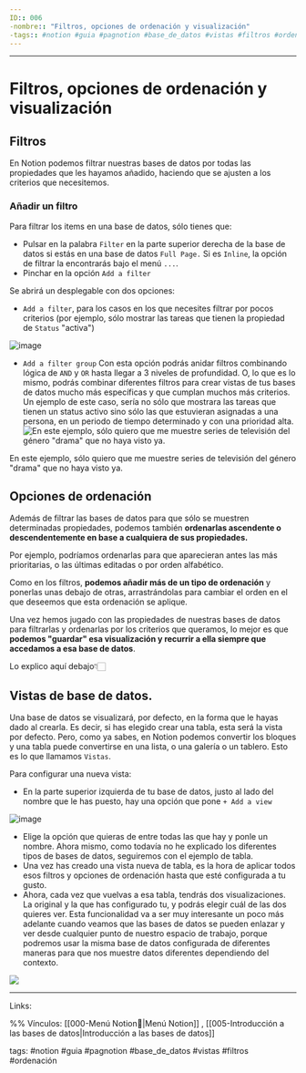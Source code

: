 ```yaml
---
ID:: 006
-nombre:: "Filtros, opciones de ordenación y visualización"
-tags:: #notion #guia #pagnotion #base_de_datos #vistas #filtros #ordenación
---
```

___
# Filtros, opciones de ordenación y visualización
## Filtros

En Notion podemos filtrar nuestras bases de datos por todas las propiedades que les hayamos añadido, haciendo que se ajusten a los criterios que necesitemos.

### Añadir un filtro

Para filtrar los items en una base de datos, sólo tienes que:

- Pulsar en la palabra `Filter` en la parte superior derecha de la base de datos si estás en una base de datos `Full Page.` Si es `Inline`, la opción de filtrar la encontrarás bajo el menú `...`.
- Pinchar en la opción `Add a filter`

Se abrirá un desplegable con dos opciones:

- `Add a filter`, para los casos en los que necesites filtrar por pocos criterios (por ejemplo, sólo mostrar las tareas que tienen la propiedad de `Status` "activa")

![image](https://images.spr.so/cdn-cgi/imagedelivery/j42No7y-dcokJuNgXeA0ig/438609e4-8b6c-45f9-b3d1-39d7bb940083/filtro-simple/w=1920,quality=80)

- `Add a filter group` Con esta opción podrás anidar filtros combinando lógica de `AND` y `OR` hasta llegar a 3 niveles de profundidad. O, lo que es lo mismo, podrás combinar diferentes filtros para crear vistas de tus bases de datos mucho más específicas y que cumplan muchos más criterios. Un ejemplo de este caso, sería no sólo que mostrara las tareas que tienen un status activo sino sólo las que estuvieran asignadas a una persona, en un periodo de tiempo determinado y con una prioridad alta.
![En este ejemplo, sólo quiero que me muestre series de televisión del género "drama" que no haya visto ya.](https://images.spr.so/cdn-cgi/imagedelivery/j42No7y-dcokJuNgXeA0ig/0b21434a-cd08-4455-9da3-c682a347c945/filtro-grupo/w=1920,quality=80)

En este ejemplo, sólo quiero que me muestre series de televisión del género "drama" que no haya visto ya.

## Opciones de ordenación

Además de filtrar las bases de datos para que sólo se muestren determinadas propiedades, podemos también **ordenarlas ascendente o descendentemente en base a cualquiera de sus propiedades.**

Por ejemplo, podríamos ordenarlas para que aparecieran antes las más prioritarias, o las últimas editadas o por orden alfabético.

Como en los filtros, **podemos añadir más de un tipo de ordenación** y ponerlas unas debajo de otras, arrastrándolas para cambiar el orden en el que deseemos que esta ordenación se aplique.

Una vez hemos jugado con las propiedades de nuestras bases de datos para filtrarlas y ordenarlas por los criterios que queramos, lo mejor es que **podemos "guardar" esa visualización y recurrir a ella siempre que accedamos a esa base de datos**.

Lo explico aquí debajo👇🏻

## Vistas de base de datos.

Una base de datos se visualizará, por defecto, en la forma que le hayas dado al crearla. Es decir, si has elegido crear una tabla, esta será la vista por defecto. Pero, como ya sabes, en Notion podemos convertir los bloques y una tabla puede convertirse en una lista, o una galería o un tablero. Esto es lo que llamamos `Vistas`.

Para configurar una nueva vista:

- En la parte superior izquierda de tu base de datos, justo al lado del nombre que le has puesto, hay una opción que pone `+ Add a view`

![image](https://images.spr.so/cdn-cgi/imagedelivery/j42No7y-dcokJuNgXeA0ig/eb1da259-24ac-485b-96f6-19dcbca3af2d/add-view/w=1920,quality=80)

- Elige la opción que quieras de entre todas las que hay y ponle un nombre. Ahora mismo, como todavía no he explicado los diferentes tipos de bases de datos, seguiremos con el ejemplo de tabla.
- Una vez has creado una vista nueva de tabla, es la hora de aplicar todos esos filtros y opciones de ordenación hasta que esté configurada a tu gusto.
- Ahora, cada vez que vuelvas a esa tabla, tendrás dos visualizaciones. La original y la que has configurado tu, y podrás elegir cuál de las dos quieres ver. Esta funcionalidad va a ser muy interesante un poco más adelante cuando veamos que las bases de datos se pueden enlazar y ver desde cualquier punto de nuestro espacio de trabajo, porque podremos usar la misma base de datos configurada de diferentes maneras para que nos muestre datos diferentes dependiendo del contexto.


![](https://www.youtube.com/watch?v=NtDPmBjCxR8)


___

Links:

%%
Vínculos:
[[000-Menú Notion📃|Menú Notion]] , [[005-Introducción a las bases de datos|Introducción a las bases de datos]]

tags:
#notion #guia #pagnotion #base_de_datos #vistas #filtros #ordenación
